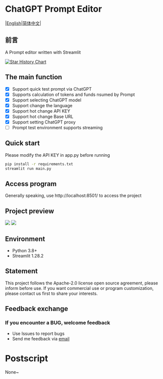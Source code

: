 # ChatGPT Prompt Editor

|[English](https://github.com/HowardJoness/Prompt_editor/blob/main/README_English.md)|[简体中文](https://github.com/HowardJoness/Prompt_editor/blob/main/README.md)|

## 前言
A Prompt editor written with Streamlit

[![Star History Chart](https://api.star-history.com/svg?repos=HowardJoness/Prompt_editor&type=Date)](https://star-history.com/#HowardJoness/Prompt_editor&Date)

## The main function

 - [x] Support quick test prompt via ChatGPT
 - [x] Supports calculation of tokens and funds nsumed by Prompt
 - [x] Support selecting ChatGPT model
 - [x] Support change the language
 - [x] Support hot change API KEY
 - [x] Support hot change Base URL
 - [x] Support setting ChatGPT proxy
 - [ ] Prompt test environment supports streaming

## Quick start

Please modify the API KEY in app.py before running

```bash
pip install -r requirements.txt
streamlit run main.py
```

## Access program

Generally speaking, use http://localhost:8501/ to access the project

## Project preview

![](https://blog.howardjones.cn/post-images/1707818491354.png)
![](https://blog.howardjones.cn/post-images/1707818496123.png)

## Environment
 - Python 3.8+
 - Streamlit 1.28.2

## Statement
This project follows the Apache-2.0 license open source agreement, please inform before use. If you want commercial use or program customization, please contact us first to share your interests.

## Feedback exchange
### If you encounter a BUG, welcome feedback

  - Use Issues to report bugs
  - Send me feedback via [email](howardjones1919810@gmail.com)

# Postscript
None~
